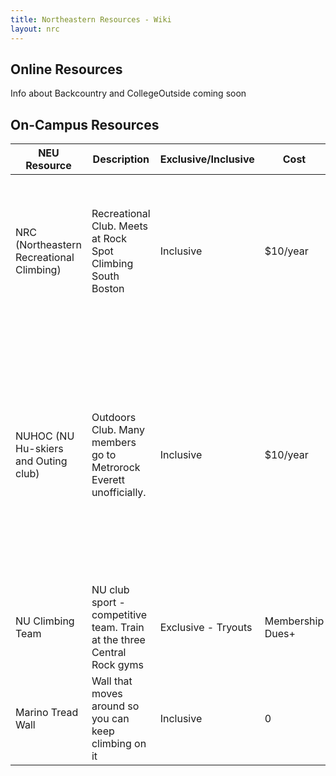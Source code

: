 ```yaml
---
title: Northeastern Resources - Wiki
layout: nrc
---
```


## Online Resources
Info about Backcountry and CollegeOutside coming soon

## On-Campus Resources
NEU Resource | Description | Exclusive/Inclusive | Cost | Benefits | Website
-------------|-------------|---------------------|------|----------|--------
NRC (Northeastern Recreational Climbing) | Recreational Club. Meets at Rock Spot Climbing South Boston | Inclusive | $10/year | Community of climbers, movie nights, discounts, friendly environment meant to foster positivity and improvement | [Link](https://northeasternclimbing.github.io/nrc/)
NUHOC (NU Hu-skiers and Outing club) | Outdoors Club. Many members go to Metrorock Everett unofficially. | Inclusive | $10/year | Numerous outdoor trips and individuals who climb. Official "intro to climbing" trips to Quincy Quarries every semester. Other trips, like "nucomers" and Acadia that include accessible climbing. | [Link](https://web.northeastern.edu/nuhoc/)
NU Climbing Team | NU club sport - competitive team. Train at the three Central Rock gyms | Exclusive - Tryouts | Membership Dues+ | Official club sport with training and coach | [Link](https://northeasternclimbing.github.io/team/)
Marino Tread Wall | Wall that moves around so you can keep climbing on it | Inclusive | 0 | Easily accessible on campus | [Link](https://www.northeastern.edu/campusrec/general/marino.php)
